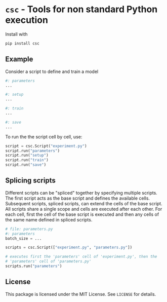 # `csc` - Tools for non standard Python execution

Install with

```bash
pip install csc
```

## Example

Consider a script to define and train a model

```python
#: parameters
...

#: setup
...

#: train
...

#: save
...
```

To run the the script cell by cell, use:


```python
script = csc.Script("experiment.py")
script.run("parameters")
script.run("setup")
script.run("train")
script.run("save")
```

## Splicing scripts

Different scripts can be "spliced" together by specifying multiple scripts. The
first script acts as the base script and defines the available cells. Subsequent
scripts, spliced scripts, can extend the cells of the base script. All scripts
share a single scope and cells are executed after each other. For each cell,
first the cell of the base script is executed and then any cells of the same
name defined in spliced scripts.


```python
# file: parameters.py
#: parameters
batch_size = ...
```

```python
scripts = csc.Script(["experiment.py", "parameters.py"])

# executes first the 'parameters' cell of 'experiment.py', then the 
# 'parameters' cell of 'parameters.py'
scripts.run("parameters")
```

## License

This package is licensed under the MIT License. See `LICENSE` for details.
